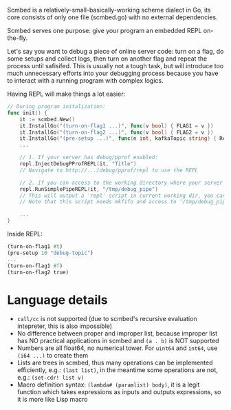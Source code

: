 Scmbed is a relatively-small-basically-working scheme dialect in Go, its core consists of only one file (scmbed.go) with no external dependencies.

Scmbed serves one purpose: give your program an embedded REPL on-the-fly. 

Let's say you want to debug a piece of online server code: turn on a flag, do some setups and collect logs, then turn on another flag and repeat the process until safisifed.
This is usually not a tough task, but will introduce too much unnecessary efforts into your debugging process because you have to interact with a running program with complex logics.

Having REPL will make things a lot easier:
```Go
// During program initalization:
func init() {
    it := scmbed.New()
    it.InstallGo("(turn-on-flag1 ...)", func(v bool) { FLAG1 = v })
    it.InstallGo("(turn-on-flag2 ...)", func(v bool) { FLAG2 = v })
    it.InstallGo("(pre-setup ...)", func(n int, kafkaTopic string) { RerouteMsg(n, kafkaTopic) })
    ...

    // 1. If your server has debug/pprof enabled:
    repl.InjectDebugPProfREPL(it, "Title")
    // Navigate to http://.../debug/pprof/repl to use the REPL

    // 2. If you can access to the working directory where your server is running in:
    repl.RunSimplePipeREPL(it, "/tmp/debug_pipe")
    // This will output a 'repl' script in current working dir, you can: cd $CWD && ./repl to use the REPL
    // Note that this script needs mkfifo and access to '/tmp/debug_pipe'

    ...
}
```

Inside REPL:
```Scheme
(turn-on-flag1 #t)
(pre-setup 10 "debug-topic")
...
(turn-on-flag1 #f)
(turn-on-flag2 true)
```

# Language details
- `call/cc` is not supported (due to scmbed's recursive evaluation intepreter, this is also impossible)
- No difference between proper and improper list, because improper list has NO practical applications in scmbed and `(a . b)` is NOT supported
- Numbers are all float64, no numerical tower. For `uint64` and `int64`, use `(i64 ...)` to create them
- Lists are trees in scmbed, thus many operations can be implemented efficiently, e.g.: `(last list)`, in the meantime some operations are not, e.g.: `(set-cdr! list v)`
- Macro definition syntax: `(lambda# (paramlist) body)`, it is a legit function which takes expressions as inputs and outputs expressions, so it is more like Lisp macro
